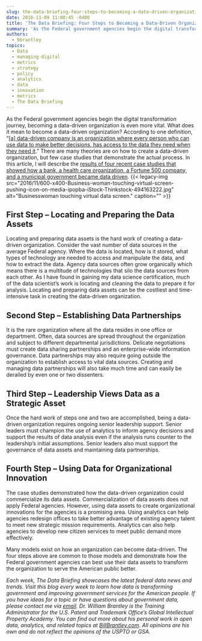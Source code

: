 ```yaml
---
slug: the-data-briefing-four-steps-to-becoming-a-data-driven-organization
date: 2016-11-09 11:00:45 -0400
title: 'The Data Briefing: Four Steps to Becoming a Data-Driven Organization'
summary: 'As the Federal government agencies begin the digital transformation journey, becoming a data-driven organization is even more vital. What does it mean to become a data-driven organization? According to one definition, &ldquo;[a] data-driven company is an organization where every person who can use data to make better decisions, has access to the data they need'
authors:
  - bbrantley
topics:
  - Data
  - managing-digital
  - metrics
  - strategy
  - policy
  - analytics
  - data
  - innovation
  - metrics
  - The Data Briefing
---
```


As the Federal government agencies begin the digital transformation journey, becoming a data-driven organization is even more vital. What does it mean to become a data-driven organization? According to one definition, “[[a] data-driven company is an organization where every person who can use data to make better decisions, has access to the data they need when they need it](http://www.infoworld.com/article/3074322/big-data/what-is-a-data-driven-company.html).” There are many theories are on how to create a data-driven organization, but few case studies that demonstrate the actual process. In this article, I will describe the [results of four recent case studies that showed how a bank, a health care organization, a Fortune 500 company, and a municipal government became data driven](http://sloanreview.mit.edu/case-study/lessons-from-becoming-a-data-driven-organization/). {{< legacy-img src="2016/11/600-x400-Business-woman-touching-virtual-screen-pushing-icon-on-media-ipopba-iStock-Thinkstock-494163222.jpg" alt="Businesswoman touching virtual data screen." caption="" >}} 

## First Step – Locating and Preparing the Data Assets

Locating and preparing data assets is the hard work of creating a data-driven organization. Consider the vast number of data sources in the average Federal agency. Where the data is located, how is it stored, what types of technology are needed to access and manipulate the data, and how to extract the data. Agency data sources often grow organically which means there is a multitude of technologies that silo the data sources from each other. As I have found in gaining my data science certification, much of the data scientist’s work is locating and cleaning the data to prepare it for analysis. Locating and preparing data assets can be the costliest and time-intensive task in creating the data-driven organization.

## Second Step – Establishing Data Partnerships

It is the rare organization where all the data resides in one office or department. Often, data sources are spread throughout the organization and subject to different departmental jurisdictions. Delicate negotiations must create data sharing partnerships and an enterprise-wide information governance. Data partnerships may also require going outside the organization to establish access to vital data sources. Creating and managing data partnerships will also take much time and can easily be derailed by even one or two dissenters.

## Third Step – Leadership Views Data as a Strategic Asset

Once the hard work of steps one and two are accomplished, being a data-driven organization requires ongoing senior leadership support. Senior leaders must champion the use of analytics to inform agency decisions and support the results of data analysis even if the analysis runs counter to the leadership’s initial assumptions. Senior leaders also must support the governance of data assets and maintaining data partnerships.

## Fourth Step – Using Data for Organizational Innovation

The case studies demonstrated how the data-driven organization could commercialize its data assets. Commercialization of data assets does not apply Federal agencies. However, using data assets to create organizational innovations for the agencies is a promising area. Using analytics can help agencies redesign offices to take better advantage of existing agency talent to meet new strategic mission requirements. Analytics can also help agencies to develop new citizen services to meet public demand more effectively.

Many models exist on how an organization can become data-driven. The four steps above are common to those models and demonstrate how the Federal government agencies can best use their data assets to transform the organization to serve the American public better.

 

_Each week, The Data Briefing showcases the latest federal data news and trends. Visit this blog every week to learn how data is transforming government and improving government services for the American people. If you have ideas for a topic or have questions about government data, please contact me via [email](mailto:bill@billbrantley.com)._
_Dr. William Brantley is the Training Administrator for the U.S. Patent and Trademark Office’s Global Intellectual Property Academy. You can find out more about his personal work in open data, analytics, and related topics at [BillBrantley.com](http://billbrantley.com). All opinions are his own and do not reflect the opinions of the USPTO or GSA._